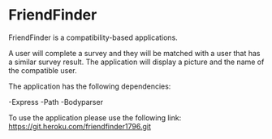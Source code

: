 # FriendFinder
FriendFinder is a compatibility-based applications. 

A user will complete a survey and they will be matched with a user that has a similar survey result. The application will display a picture and the name of the compatible user. 

The application has the following dependencies:

-Express
-Path
-Bodyparser

To use the application please use the following link:
https://git.heroku.com/friendfinder1796.git
